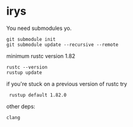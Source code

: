 # irys

You need submodules yo.

```cli
git submodule init
git submodule update --recursive --remote
```

minimum rustc version 1.82

```cli
rustc --version
rustup update
```

if you're stuck on a previous version of rustc try
```cli
 rustup default 1.82.0
 ```

other deps:
```
clang
```